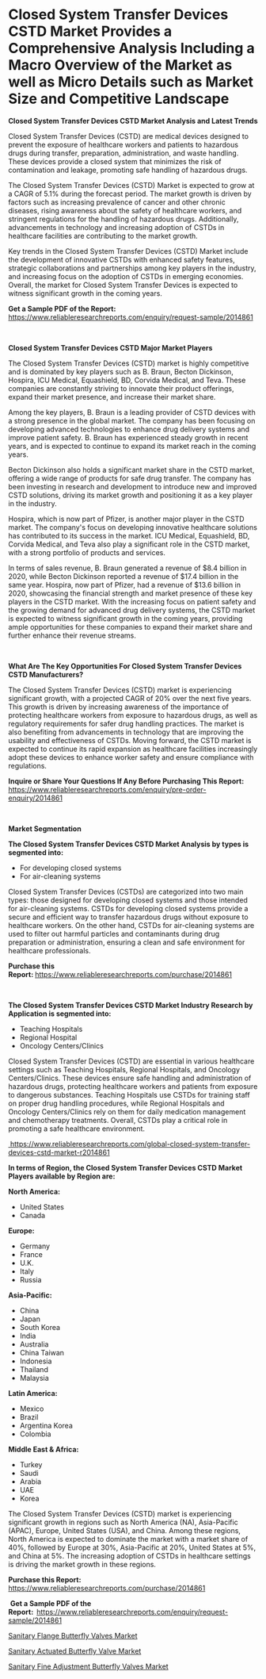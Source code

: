 <p><h1>Closed System Transfer Devices CSTD Market Provides a Comprehensive Analysis Including a Macro Overview of the Market as well as Micro Details such as Market Size and Competitive Landscape</h1></p><p><strong>Closed System Transfer Devices CSTD Market Analysis and Latest Trends</strong></p>
<p><p>Closed System Transfer Devices (CSTD) are medical devices designed to prevent the exposure of healthcare workers and patients to hazardous drugs during transfer, preparation, administration, and waste handling. These devices provide a closed system that minimizes the risk of contamination and leakage, promoting safe handling of hazardous drugs.</p><p>The Closed System Transfer Devices (CSTD) Market is expected to grow at a CAGR of 5.1% during the forecast period. The market growth is driven by factors such as increasing prevalence of cancer and other chronic diseases, rising awareness about the safety of healthcare workers, and stringent regulations for the handling of hazardous drugs. Additionally, advancements in technology and increasing adoption of CSTDs in healthcare facilities are contributing to the market growth.</p><p>Key trends in the Closed System Transfer Devices (CSTD) Market include the development of innovative CSTDs with enhanced safety features, strategic collaborations and partnerships among key players in the industry, and increasing focus on the adoption of CSTDs in emerging economies. Overall, the market for Closed System Transfer Devices is expected to witness significant growth in the coming years.</p></p>
<p><strong>Get a Sample PDF of the Report:&nbsp;</strong> <a href="https://www.reliableresearchreports.com/enquiry/request-sample/2014861">https://www.reliableresearchreports.com/enquiry/request-sample/2014861</a></p>
<p>&nbsp;</p>
<p><strong>Closed System Transfer Devices CSTD Major Market Players</strong></p>
<p><p>The Closed System Transfer Devices (CSTD) market is highly competitive and is dominated by key players such as B. Braun, Becton Dickinson, Hospira, ICU Medical, Equashield, BD, Corvida Medical, and Teva. These companies are constantly striving to innovate their product offerings, expand their market presence, and increase their market share.</p><p>Among the key players, B. Braun is a leading provider of CSTD devices with a strong presence in the global market. The company has been focusing on developing advanced technologies to enhance drug delivery systems and improve patient safety. B. Braun has experienced steady growth in recent years, and is expected to continue to expand its market reach in the coming years.</p><p>Becton Dickinson also holds a significant market share in the CSTD market, offering a wide range of products for safe drug transfer. The company has been investing in research and development to introduce new and improved CSTD solutions, driving its market growth and positioning it as a key player in the industry.</p><p>Hospira, which is now part of Pfizer, is another major player in the CSTD market. The company's focus on developing innovative healthcare solutions has contributed to its success in the market. ICU Medical, Equashield, BD, Corvida Medical, and Teva also play a significant role in the CSTD market, with a strong portfolio of products and services.</p><p>In terms of sales revenue, B. Braun generated a revenue of $8.4 billion in 2020, while Becton Dickinson reported a revenue of $17.4 billion in the same year. Hospira, now part of Pfizer, had a revenue of $13.6 billion in 2020, showcasing the financial strength and market presence of these key players in the CSTD market. With the increasing focus on patient safety and the growing demand for advanced drug delivery systems, the CSTD market is expected to witness significant growth in the coming years, providing ample opportunities for these companies to expand their market share and further enhance their revenue streams.</p></p>
<p>&nbsp;</p>
<p><strong>What Are The Key Opportunities For Closed System Transfer Devices CSTD Manufacturers?</strong></p>
<p><p>The Closed System Transfer Devices (CSTD) market is experiencing significant growth, with a projected CAGR of 20% over the next five years. This growth is driven by increasing awareness of the importance of protecting healthcare workers from exposure to hazardous drugs, as well as regulatory requirements for safer drug handling practices. The market is also benefiting from advancements in technology that are improving the usability and effectiveness of CSTDs. Moving forward, the CSTD market is expected to continue its rapid expansion as healthcare facilities increasingly adopt these devices to enhance worker safety and ensure compliance with regulations.</p></p>
<p><strong>Inquire or Share Your Questions If Any Before Purchasing This Report:</strong> <a href="https://www.reliableresearchreports.com/enquiry/pre-order-enquiry/2014861">https://www.reliableresearchreports.com/enquiry/pre-order-enquiry/2014861</a></p>
<p>&nbsp;</p>
<p><strong>Market Segmentation</strong></p>
<p><strong>The Closed System Transfer Devices CSTD Market Analysis by types is segmented into:</strong></p>
<p><ul><li>For developing closed systems</li><li>For air-cleaning systems</li></ul></p>
<p><p>Closed System Transfer Devices (CSTDs) are categorized into two main types: those designed for developing closed systems and those intended for air-cleaning systems. CSTDs for developing closed systems provide a secure and efficient way to transfer hazardous drugs without exposure to healthcare workers. On the other hand, CSTDs for air-cleaning systems are used to filter out harmful particles and contaminants during drug preparation or administration, ensuring a clean and safe environment for healthcare professionals.</p></p>
<p><strong>Purchase this Report:&nbsp;</strong><a href="https://www.reliableresearchreports.com/purchase/2014861">https://www.reliableresearchreports.com/purchase/2014861</a></p>
<p>&nbsp;</p>
<p><strong>The Closed System Transfer Devices CSTD Market Industry Research by Application is segmented into:</strong></p>
<p><ul><li>Teaching Hospitals</li><li>Regional Hospital</li><li>Oncology Centers/Clinics</li></ul></p>
<p><p>Closed System Transfer Devices (CSTD) are essential in various healthcare settings such as Teaching Hospitals, Regional Hospitals, and Oncology Centers/Clinics. These devices ensure safe handling and administration of hazardous drugs, protecting healthcare workers and patients from exposure to dangerous substances. Teaching Hospitals use CSTDs for training staff on proper drug handling procedures, while Regional Hospitals and Oncology Centers/Clinics rely on them for daily medication management and chemotherapy treatments. Overall, CSTDs play a critical role in promoting a safe healthcare environment.</p></p>
<p><a href="https://www.reliableresearchreports.com/global-closed-system-transfer-devices-cstd-market-r2014861">&nbsp;https://www.reliableresearchreports.com/global-closed-system-transfer-devices-cstd-market-r2014861</a></p>
<p><strong>In terms of Region, the Closed System Transfer Devices CSTD Market Players available by Region are:</strong></p>
<p>
    <p> <strong> North America: </strong>
        <ul>
            <li>United States</li>
            <li>Canada</li>
        </ul>
        </p> 
    <p> <strong> Europe: </strong>
        <ul>
            <li>Germany</li>
            <li>France</li>
            <li>U.K.</li>
            <li>Italy</li>
            <li>Russia</li>
        </ul>
        </p> 
    <p> <strong> Asia-Pacific: </strong>
        <ul>
            <li>China</li>
            <li>Japan</li>
            <li>South Korea</li>
            <li>India</li>
            <li>Australia</li>
            <li>China Taiwan</li>
            <li>Indonesia</li>
            <li>Thailand</li>
            <li>Malaysia</li>
        </ul>
        </p> 
    <p> <strong> Latin America: </strong>
        <ul>
            <li>Mexico</li>
            <li>Brazil</li>
            <li>Argentina Korea</li>
            <li>Colombia</li>
        </ul>
        </p> 
    <p> <strong> Middle East & Africa: </strong>
        <ul>
            <li>Turkey</li>
            <li>Saudi</li>
            <li>Arabia</li>
            <li>UAE</li>
            <li>Korea</li>
        </ul>
    </p>
    </p>
<p><p>The Closed System Transfer Devices (CSTD) market is experiencing significant growth in regions such as North America (NA), Asia-Pacific (APAC), Europe, United States (USA), and China. Among these regions, North America is expected to dominate the market with a market share of 40%, followed by Europe at 30%, Asia-Pacific at 20%, United States at 5%, and China at 5%. The increasing adoption of CSTDs in healthcare settings is driving the market growth in these regions.</p></p>
<p><strong>Purchase this Report: </strong><a href="https://www.reliableresearchreports.com/purchase/2014861">https://www.reliableresearchreports.com/purchase/2014861</a></p>
<p>&nbsp;<strong>Get a Sample PDF of the Report:&nbsp;&nbsp;</strong><a href="https://www.reliableresearchreports.com/enquiry/request-sample/2014861">https://www.reliableresearchreports.com/enquiry/request-sample/2014861</a></p>
<p><strong></strong></p>
<p><p><a href="https://github.com/irfadac/Market-Research-Report-List-4/blob/main/sanitary-flange-butterfly-valves-market.md">Sanitary Flange Butterfly Valves Market</a></p><p><a href="https://github.com/nafisalvee228/Market-Research-Report-List-1/blob/main/sanitary-actuated-butterfly-valve-market.md">Sanitary Actuated Butterfly Valve Market</a></p><p><a href="https://github.com/ashepherd82/Market-Research-Report-List-5/blob/main/sanitary-fine-adjustment-butterfly-valves-market.md">Sanitary Fine Adjustment Butterfly Valves Market</a></p></p>
